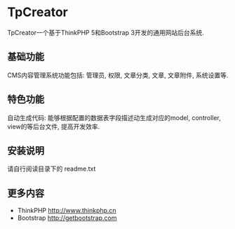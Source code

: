 # TpCreator

TpCreator一个基于ThinkPHP 5和Bootstrap 3开发的通用网站后台系统.

## 基础功能

CMS内容管理系统功能包括: 管理员, 权限, 文章分类, 文章, 文章附件, 系统设置等.</p>

## 特色功能

自动生成代码: 能够根据配置的数据表字段描述动生成对应的model, controller, view的等后台文件, 提高开发效率.

## 安装说明

请自行阅读目录下的 readme.txt

## 更多内容
* ThinkPHP  http://www.thinkphp.cn
* Bootstrap http://getbootstrap.com

